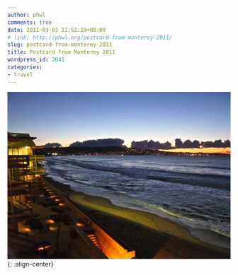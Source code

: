 ```yaml
---
author: phwl
comments: true
date: 2011-03-03 21:52:19+00:00
# link: http://phwl.org/postcard-from-monterey-2011/
slug: postcard-from-monterey-2011
title: Postcard from Monterey 2011
wordpress_id: 2041
categories:
- travel
---
```


![](/assets/images/2014/12/P1080702.jpg){: .align-center}
